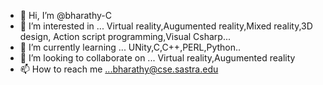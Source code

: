 - 👋 Hi, I’m @bharathy-C
- 👀 I’m interested in ... Virtual reality,Augumented reality,Mixed reality,3D design, Action script programming,Visual Csharp...
- 🌱 I’m currently learning ...  UNity,C,C++,PERL,Python..
- 💞️ I’m looking to collaborate on ... Virtual reality,Augumented reality
- 📫 How to reach me ...bharathy@cse.sastra.edu

<!---
bharathy-C/bharathy-C is a ✨ special ✨ repository because its `README.md` (this file) appears on your GitHub profile.
You can click the Preview link to take a look at your changes.
--->
